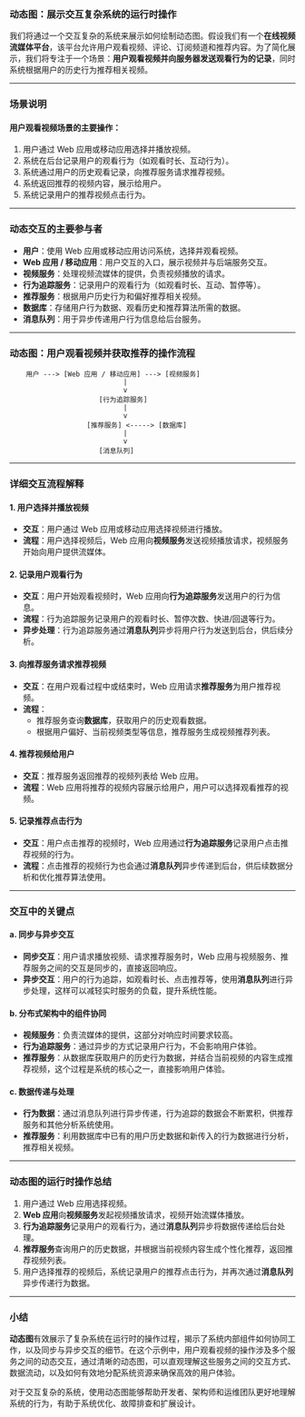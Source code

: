 ### 动态图：展示交互复杂系统的运行时操作

我们将通过一个交互复杂的系统来展示如何绘制动态图。假设我们有一个**在线视频流媒体平台**，该平台允许用户观看视频、评论、订阅频道和推荐内容。为了简化展示，我们将专注于一个场景：**用户观看视频并向服务器发送观看行为的记录**，同时系统根据用户的历史行为推荐相关视频。

---

### 场景说明

#### 用户观看视频场景的主要操作：
1. 用户通过 Web 应用或移动应用选择并播放视频。
2. 系统在后台记录用户的观看行为（如观看时长、互动行为）。
3. 系统通过用户的历史观看记录，向推荐服务请求推荐视频。
4. 系统返回推荐的视频内容，展示给用户。
5. 系统记录用户的推荐视频点击行为。

---

### 动态交互的主要参与者

- **用户**：使用 Web 应用或移动应用访问系统，选择并观看视频。
- **Web 应用 / 移动应用**：用户交互的入口，展示视频并与后端服务交互。
- **视频服务**：处理视频流媒体的提供，负责视频播放的请求。
- **行为追踪服务**：记录用户的观看行为（如观看时长、互动、暂停等）。
- **推荐服务**：根据用户历史行为和偏好推荐相关视频。
- **数据库**：存储用户行为数据、观看历史和推荐算法所需的数据。
- **消息队列**：用于异步传递用户行为信息给后台服务。

---

### 动态图：用户观看视频并获取推荐的操作流程

```
    用户 ---> [Web 应用 / 移动应用] ---> [视频服务]
                            |
                            v
                      [行为追踪服务]
                            |
                            v
                   [推荐服务] <-----> [数据库]
                            |
                            v
                      [消息队列]
```

---

### 详细交互流程解释

#### 1. **用户选择并播放视频**
- **交互**：用户通过 Web 应用或移动应用选择视频进行播放。
- **流程**：用户选择视频后，Web 应用向**视频服务**发送视频播放请求，视频服务开始向用户提供流媒体。

#### 2. **记录用户观看行为**
- **交互**：用户开始观看视频时，Web 应用向**行为追踪服务**发送用户的行为信息。
- **流程**：行为追踪服务记录用户的观看时长、暂停次数、快进/回退等行为。
- **异步处理**：行为追踪服务通过**消息队列**异步将用户行为发送到后台，供后续分析。

#### 3. **向推荐服务请求推荐视频**
- **交互**：在用户观看过程中或结束时，Web 应用请求**推荐服务**为用户推荐视频。
- **流程**：
  - 推荐服务查询**数据库**，获取用户的历史观看数据。
  - 根据用户偏好、当前视频类型等信息，推荐服务生成视频推荐列表。
  
#### 4. **推荐视频给用户**
- **交互**：推荐服务返回推荐的视频列表给 Web 应用。
- **流程**：Web 应用将推荐的视频内容展示给用户，用户可以选择观看推荐的视频。

#### 5. **记录推荐点击行为**
- **交互**：用户点击推荐的视频时，Web 应用通过**行为追踪服务**记录用户点击推荐视频的行为。
- **流程**：点击推荐的视频行为也会通过**消息队列**异步传递到后台，供后续数据分析和优化推荐算法使用。

---

### 交互中的关键点

#### a. **同步与异步交互**
- **同步交互**：用户请求播放视频、请求推荐服务时，Web 应用与视频服务、推荐服务之间的交互是同步的，直接返回响应。
- **异步交互**：用户的行为追踪，如观看时长、点击推荐等，使用**消息队列**进行异步处理，这样可以减轻实时服务的负载，提升系统性能。

#### b. **分布式架构中的组件协同**
- **视频服务**：负责流媒体的提供，这部分对响应时间要求较高。
- **行为追踪服务**：通过异步的方式记录用户行为，不会影响用户体验。
- **推荐服务**：从数据库获取用户的历史行为数据，并结合当前视频的内容生成推荐视频，这个过程是系统的核心之一，直接影响用户体验。

#### c. **数据传递与处理**
- **行为数据**：通过消息队列进行异步传递，行为追踪的数据会不断累积，供推荐服务和其他分析系统使用。
- **推荐服务**：利用数据库中已有的用户历史数据和新传入的行为数据进行分析，推荐相关视频。

---

### 动态图的运行时操作总结

1. 用户通过 Web 应用选择视频。
2. **Web 应用**向**视频服务**发起视频播放请求，视频开始流媒体播放。
3. **行为追踪服务**记录用户的观看行为，通过**消息队列**异步将数据传递给后台处理。
4. **推荐服务**查询用户的历史数据，并根据当前视频内容生成个性化推荐，返回推荐视频列表。
5. 用户选择推荐的视频后，系统记录用户的推荐点击行为，并再次通过**消息队列**异步传递行为数据。

---

### 小结

**动态图**有效展示了复杂系统在运行时的操作过程，揭示了系统内部组件如何协同工作，以及同步与异步交互的细节。在这个示例中，用户观看视频的操作涉及多个服务之间的动态交互，通过清晰的动态图，可以直观理解这些服务之间的交互方式、数据流动，以及如何有效地分配系统资源来确保高效的用户体验。

对于交互复杂的系统，使用动态图能够帮助开发者、架构师和运维团队更好地理解系统的行为，有助于系统优化、故障排查和扩展设计。
